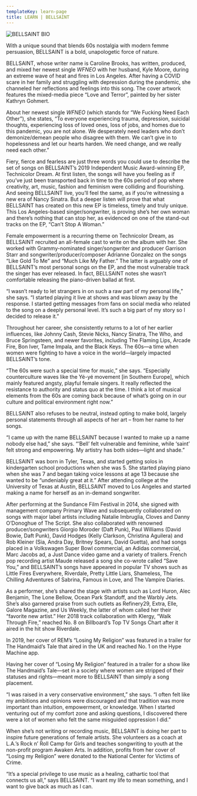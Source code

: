 ```yaml
---
templateKey: learn-page
title: LEARN | BELLSAINT
---
```

![BELLSAINT BIO](/img/20201118_bellsaint_bw_042.jpg "BELLSAINT BIO")

With a unique sound that blends 60s nostalgia with modern femme persuasion, BELLSAINT is a bold, unapologetic force of nature.

BELLSAINT, whose writer name is Caroline Brooks, has written, produced, and mixed her newest single _WFNEO_ with her husband, Kyle Moore, during an extreme wave of heat and fires in Los Angeles. After having a COVID scare in her family and struggling with depression during the pandemic, she channeled her reflections and feelings into this song. The cover artwork features the mixed-media piece “Love and Terror”, painted by her sister Kathryn Gohmert.

About her newest single _WFNEO_ (which stands for “We Fucking Need Each Other”), she states, “To everyone experiencing trauma, depression, suicidal thoughts, experiencing loss of loved ones, loss of jobs, and homes due to this pandemic, you are not alone. We desperately need leaders who don’t demonize/demean people who disagree with them. We can’t give in to hopelessness and let our hearts harden. We need change, and we really need each other.”

Fiery, fierce and fearless are just three words you could use to describe the set of songs on BELLSAINT’s 2019 Independent Music Award-winning EP, Technicolor Dream. At first listen, the songs will have you feeling as if you’ve just been transported back in time to the 60s period of pop where creativity, art, music, fashion and feminism were colliding and flourishing. And seeing BELLSAINT live, you’ll feel the same, as if you’re witnessing a new era of Nancy Sinatra. But a deeper listen will prove that what BELLSAINT has created on this new EP is timeless, timely and truly unique. This Los Angeles-based singer/songwriter, is proving she’s her own woman and there’s nothing that can stop her, as evidenced on one of the stand-out tracks on the EP, “Can’t Stop A Woman.”

Female empowerment is a recurring theme on Technicolor Dream, as BELLSAINT recruited an all-female cast to write on the album with her. She worked with Grammy-nominated singer/songwriter and producer Garrison Starr and songwriter/producer/composer Adrianne Gonzalez on the songs “Like Gold To Me” and “Much Like My Father.” The latter is arguably one of BELLSAINT’s most personal songs on the EP, and the most vulnerable track the singer has ever released. In fact, BELLSAINT notes she wasn’t comfortable releasing the piano-driven ballad at first.

“I wasn’t ready to let strangers in on such a raw part of my personal life,” she says. “I started playing it live at shows and was blown away by the response. I started getting messages from fans on social media who related to the song on a deeply personal level. It’s such a big part of my story so I decided to release it.”

Throughout her career, she consistently returns to a lot of her earlier influences, like Johnny Cash, Stevie Nicks, Nancy Sinatra, The Who, and Bruce Springsteen, and newer favorites, including The Flaming Lips, Arcade Fire, Bon Iver, Tame Impala, and the Black Keys. The 60s—a time when women were fighting to have a voice in the world—largely impacted BELLSAINT’s tone.

“The 60s were such a special time for music,” she says. “Especially counterculture waves like the Yé-yé movement \[in Southern Europe], which mainly featured angsty, playful female singers. It really reflected the resistance to authority and status quo at the time. I think a lot of musical elements from the 60s are coming back because of what’s going on in our culture and political environment right now.”

BELLSAINT also refuses to be neutral, instead opting to make bold, largely personal statements through all aspects of her art – from her name to her songs. 

“I came up with the name BELLSAINT because I wanted to make up a name nobody else had,” she says. “’Bell’ felt vulnerable and feminine, while ‘saint’ felt strong and empowering. My artistry has both sides—light and shade.”

BELLSAINT was born in Tyler, Texas, and started getting solos in kindergarten school productions when she was 5. She started playing piano when she was 7 and began taking voice lessons at age 13 because she wanted to be “undeniably great at it.” After attending college at the University of Texas at Austin, BELLSAINT moved to Los Angeles and started making a name for herself as an in-demand songwriter. 

After performing at the Sundance Film Festival in 2014, she signed with management company Primary Wave and subsequently collaborated on songs with major label artists including Natalie Imbruglia, Cloves and Danny O’Donoghue of The Script. She also collaborated with renowned producer/songwriters Giorgio Moroder (Daft Punk), Paul Williams (David Bowie, Daft Punk), David Hodges (Kelly Clarkson, Christina Aguilera) and Rob Kleiner (Sia, Andra Day, Britney Spears, David Guetta), and had songs placed in a Volkswagen Super Bowl commercial, an Adidas commercial, Marc Jacobs ad, a Just Dance video game and a variety of trailers. French pop recording artist Maude released a song she co-wrote called “Save You,” and BELLSAINT’s songs have appeared in popular TV shows such as Little Fires Everywhere, Riverdale, Pretty Little Liars, Shameless, The Chilling Adventures of Sabrina, Famous in Love, and The Vampire Diaries.

As a performer, she’s shared the stage with artists such as Lord Huron, Alec Benjamin, The Lone Bellow, Ocean Park Standoff, and the Warbly Jets. She’s also garnered praise from such outlets as Refinery29, Extra, Elle, Galore Magazine, and Us Weekly, the latter of whom called her their “favorite new artist.” Her 2018 track collaboration with Klergy, “Walk Through Fire,” reached No. 8 on Billboard’s Top TV Songs Chart after it aired in the hit show Riverdale.

In 2019, her cover of REM’s “Losing My Religion” was featured in a trailer for The Handmaid’s Tale that aired in the UK and reached No. 1 on the Hype Machine app.

Having her cover of “Losing My Religion” featured in a trailer for a show like The Handmaid’s Tale—set in a society where women are stripped of their statuses and rights—meant more to BELLSAINT than simply a song placement. 

“I was raised in a very conservative environment,” she says. “I often felt like my ambitions and opinions were discouraged and that tradition was more important than intuition, empowerment, or knowledge. When I started venturing out of my comfort zone and asking questions, I discovered there were a lot of women who felt the same misguided oppression I did.”

When she’s not writing or recording music, BELLSAINT is doing her part to inspire future generations of female artists. She volunteers as a coach at L.A.’s Rock n’ Roll Camp for Girls and teaches songwriting to youth at the non-profit program Awaken Arts. In addition, profits from her cover of “Losing my Religion” were donated to the National Center for Victims of Crime.

“It’s a special privilege to use music as a healing, cathartic tool that connects us all,” says BELLSAINT. “I want my life to mean something, and I want to give back as much as I can.
